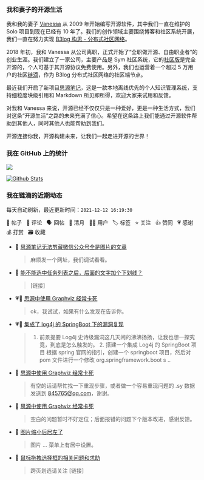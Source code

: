 ### 我和妻子的开源生活

我和我的妻子 [Vanessa](https://github.com/Vanessa219) 从 2009 年开始编写开源软件，其中我们一直在维护的 Solo 项目到现在已经有 10 年了。我们的创作领域主要围绕博客和社区系统开展，我们一直在努力实现 [B3log 构思 - 分布式社区网络](https://ld246.com/article/1546941897596)。

2018 年初，我和 Vanessa 从公司离职，正式开始了“全职做开源、自由职业者”的创业生涯。我们建立了一家公司，主要产品是 Sym 社区系统，它的[社区版](https://github.com/88250/symphony)是完全开源的，个人可基于其开源协议免费使用。另外，我们也运营着一个超过 5 万用户的社区[链滴](https://ld246.com)，作为 B3log 分布式社区网络的社区端节点。

最近我们开启了新项目[思源笔记](https://github.com/siyuan-note/siyuan)，这是一款本地离线优先的个人知识管理系统，支持细粒度块级引用和 Markdown 所见即所得，欢迎大家来试用和反馈。

对我和 Vanessa 来说，开源已经不仅仅只是一种爱好，更是一种生活方式，我们对这条“开源生活”之路的未来充满了信心。希望在这条路上我们能通过开源软件帮助到其他人，同时其他人也能帮助到我们。

开源连接你我，开源构建未来，让我们一起走进开源的世界！

### 我在 GitHub 上的统计

<a title="Hits" target="_blank" href="https://github.com/88250/88250"><img src="https://hits.b3log.org/88250/88250.svg"></a>

[![Github Stats](https://github-readme-stats.vercel.app/api?username=88250&theme=tokyonight&show_icons=true)](https://github.com/88250)

<!--events start -->

### 我在链滴的近期动态

每天自动刷新，最近更新时间：`2021-12-12 16:19:30`

📝 帖子 &nbsp; 💬 评论 &nbsp; 🗣 回帖 &nbsp; 🌙 清月 &nbsp; 👨‍💻 用户 &nbsp; 🏷️ 标签 &nbsp; ⭐️ 关注 &nbsp; 👍 赞同 &nbsp; 💗 感谢 &nbsp; 💰 打赏 &nbsp; 🗃 收藏

* 💬 [思源笔记无法剪藏微信公众号全是图片的文章](https://ld246.com/article/1639283990135/comment/1639287474068#comments)

  > 麻烦发一个网址，我们调试看看。
* 💬 [能不能选中任务列表之后，后面的文字加个下划线？](https://ld246.com/article/1639219820906/comment/1639245184251#comments)

  > [链接]
* 💗💬 [思源中使用 Graphviz 经常卡死](https://ld246.com/article/1639231016586/comment/1639241141821#comments)

  > ok，我试试，如果有什么发现在告诉你。
* 💗📝 [集成了 log4j 的 SpringBoot 下的漏洞复现](https://ld246.com/article/1639235464846)

  > 1. 前景提要 Log4j 史诗级漏洞这几天闹的沸沸扬扬，让我也想一探究竟，到底是怎么触发的。 2. 搭建一个集成 Log4j 的 SpringBoot 项目 根据 spring 官网的指引，创建一个 springboot 项目，然后对 pom 文件进行一个修改   org.springframework.boot s ..
* 💬 [思源中使用 Graphviz 经常卡死](https://ld246.com/article/1639231016586/comment/1639234698984#comments)

  > 有空的话请帮忙找一下重现步骤，或者做一个容易重现问题的 .sy 数据发送到 845765@qq.com，谢谢。
* 💬 [思源中使用 Graphviz 经常卡死](https://ld246.com/article/1639231016586/comment/1639233537022#comments)

  > 空白的问题暂时不好定位；后面报错的问题下个版本改进，感谢反馈。
* 💬 [图片缩小后居左了](https://ld246.com/article/1639229692610/comment/1639233310169#comments)

  > 图片 ... 菜单上有居中设置。
* 💬 [鼠标拖拽选择框的相关问题和求助](https://ld246.com/article/1639197185602/comment/1639220576607#comments)

  > 跨页划选请关注 [链接]


<!--events end -->

